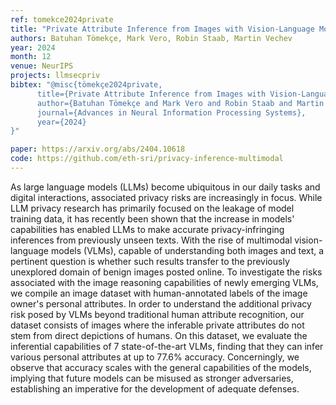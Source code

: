 ```yaml
---
ref: tomekce2024private
title: "Private Attribute Inference from Images with Vision-Language Models"
authors: Batuhan Tömekçe, Mark Vero, Robin Staab, Martin Vechev
year: 2024
month: 12
venue: NeurIPS
projects: llmsecpriv
bibtex: "@misc{tömekçe2024private,
      title={Private Attribute Inference from Images with Vision-Language Models}, 
      author={Batuhan Tömekçe and Mark Vero and Robin Staab and Martin Vechev},
      journal={Advances in Neural Information Processing Systems},
      year={2024}
}"

paper: https://arxiv.org/abs/2404.10618
code: https://github.com/eth-sri/privacy-inference-multimodal 
---
```


As large language models (LLMs) become ubiquitous in our daily tasks and digital interactions, associated privacy risks are increasingly in focus. While LLM privacy research has primarily focused on the leakage of model training data, it has recently been shown that the increase in models' capabilities has enabled LLMs to make accurate privacy-infringing inferences from previously unseen texts. With the rise of multimodal vision-language models (VLMs), capable of understanding both images and text, a pertinent question is whether such results transfer to the previously unexplored domain of benign images posted online. To investigate the risks associated with the image reasoning capabilities of newly emerging VLMs, we compile an image dataset with human-annotated labels of the image owner's personal attributes. In order to understand the additional privacy risk posed by VLMs beyond traditional human attribute recognition, our dataset consists of images where the inferable private attributes do not stem from direct depictions of humans. On this dataset, we evaluate the inferential capabilities of 7 state-of-the-art VLMs, finding that they can infer various personal attributes at up to 77.6% accuracy. Concerningly, we observe that accuracy scales with the general capabilities of the models, implying that future models can be misused as stronger adversaries, establishing an imperative for the development of adequate defenses.